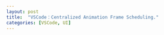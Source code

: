 ```yaml
---
layout: post
title:  "VSCode：Centralized Animation Frame Scheduling."
categories: [VSCode, UI]
---
```


